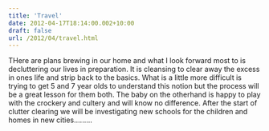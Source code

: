 ```yaml
---
title: 'Travel'
date: 2012-04-17T18:14:00.002+10:00
draft: false
url: /2012/04/travel.html
---
```


THere are plans brewing in our home and what I look forward most to is decluttering our lives in preparation. It is cleansing to clear away the excess in ones life and strip back to the basics. What is a little more difficult is trying to get 5 and 7 year olds to understand this notion but the process will be a great lesson for them both. The baby on the otherhand is happy to play with the crockery and cultery and will know no difference. After the start of clutter clearing we will be investigating new schools for the children and homes in new cities.........